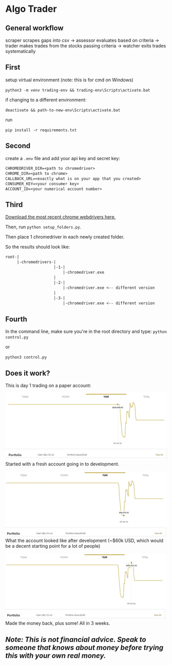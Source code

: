 # Algo Trader 

## General workflow 

scraper scrapes gaps into csv -> assessor evaluates based on criteria ->
trader makes trades from the stocks passing criteria -> watcher exits trades systematically

## First

setup virtual environment (note: this is for cmd on Windows)

`python3 -m venv trading-env && trading-env\Scripts\activate.bat`

if changing to a different environment:

`deactivate && path-to-new-env\Scripts\activate.bat`

run 

`pip install -r requirements.txt`

## Second

create a `.env` file and add your api key and secret key:

```
CHROMEDRIVER_DIR=<path to chromedriver>
CHROME_DIR=<path to chrome>
CALLBACK_URL=<exactly what is on your app that you created>
CONSUMER_KEY=<your consumer key>
ACCOUNT_ID=<your numerical account number>
```

## Third
[Download the most recent chrome webdrivers here.](https://chromedriver.chromium.org/downloads)

Then, run `python setup_folders.py`.

Then place 1 chromedriver in each newly created folder.

So the results should look like:

```
root-|
     |-chromedrivers-|
                     |-1-|
                         |-chromedriver.exe
                     |
                     |-2-|
                         |-chromedriver.exe <-- different version
                     |
                     |-3-|
                         |-chromedriver.exe <-- different version
```

## Fourth

In the command line, make sure you're in the root directory and type:
`python control.py`

or 

`python3 control.py`

## Does it work?

This is day 1 trading on a paper account:

![started algorithm development](./readme-files/alpaca-start.jpg)
Started with a fresh account going in to development.

![finished algorithm development](./readme-files/alpaca-dev-done.jpg)
What the account looked like after development (~$60k USD, which would be a decent starting point for a lot of people)

![after 3 weeks of running](./readme-files/alpaca-3-weeks.jpg)
Made the money back, plus some! All in 3 weeks.

## ***Note: This is not financial advice. Speak to someone that knows about money before trying this with your own real money.***